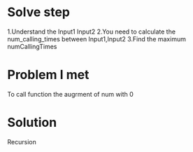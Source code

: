 # Solve step
1.Understand the Input1 Input2
2.You need to calculate the num_calling_times between Input1,Input2
3.Find the maximum numCallingTimes

# Problem I met
To call function the augrment of num with 0

# Solution

Recursion